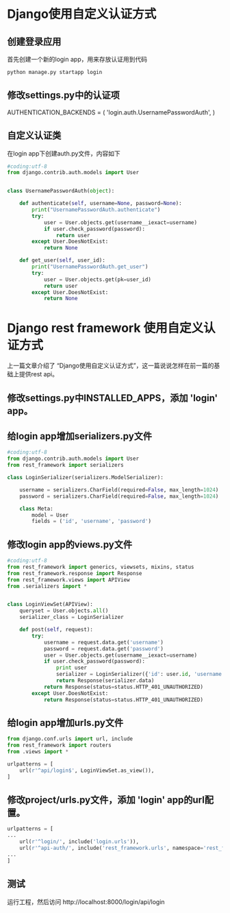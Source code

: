 # Django使用自定义认证方式

## 创建登录应用
首先创建一个新的login app，用来存放认证用到代码
``` bash
python manage.py startapp login
```

## 修改settings.py中的认证项
AUTHENTICATION_BACKENDS = (
    'login.auth.UsernamePasswordAuth',
)

## 自定义认证类
在login app下创建auth.py文件，内容如下
``` python
#coding:utf-8
from django.contrib.auth.models import User


class UsernamePasswordAuth(object):

    def authenticate(self, username=None, password=None):
        print("UsernamePasswordAuth.authenticate")
        try:
            user = User.objects.get(username__iexact=username)
            if user.check_password(password):
                return user
        except User.DoesNotExist:
            return None

    def get_user(self, user_id):
        print("UsernamePasswordAuth.get_user")
        try:
            user = User.objects.get(pk=user_id)
            return user
        except User.DoesNotExist:
            return None
```

# Django rest framework 使用自定义认证方式
上一篇文章介绍了 “Django使用自定义认证方式”，这一篇说说怎样在前一篇的基础上提供rest api。

## 修改settings.py中INSTALLED_APPS，添加 'login' app。

## 给login app增加serializers.py文件
``` python
#coding:utf-8
from django.contrib.auth.models import User
from rest_framework import serializers

class LoginSerializer(serializers.ModelSerializer):

    username = serializers.CharField(required=False, max_length=1024)
    password = serializers.CharField(required=False, max_length=1024)

    class Meta:
        model = User
        fields = ('id', 'username', 'password')

```

## 修改login app的views.py文件
``` python
#coding:utf-8
from rest_framework import generics, viewsets, mixins, status
from rest_framework.response import Response
from rest_framework.views import APIView
from .serializers import *


class LoginViewSet(APIView):
    queryset = User.objects.all()
    serializer_class = LoginSerializer

    def post(self, request):
        try:
            username = request.data.get('username')
            password = request.data.get('password')
            user = User.objects.get(username__iexact=username)
            if user.check_password(password):
                print user
                serializer = LoginSerializer({'id': user.id, 'username': user.username})
                return Response(serializer.data)
            return Response(status=status.HTTP_401_UNAUTHORIZED)
        except User.DoesNotExist:
            return Response(status=status.HTTP_401_UNAUTHORIZED)

```

## 给login app增加urls.py文件
``` python
from django.conf.urls import url, include
from rest_framework import routers
from .views import *

urlpatterns = [
    url(r'^api/login$', LoginViewSet.as_view()),
]
```

## 修改project/urls.py文件，添加 'login' app的url配置。
``` python
urlpatterns = [
...
    url(r'^login/', include('login.urls')),
    url(r'^api-auth/', include('rest_framework.urls', namespace='rest_framework')),
...
]
```

## 测试
运行工程，然后访问 http://localhost:8000/login/api/login
